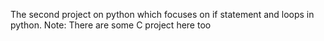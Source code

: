 The second project on python which focuses on if statement and
loops in python.
Note: There are some C project here too
